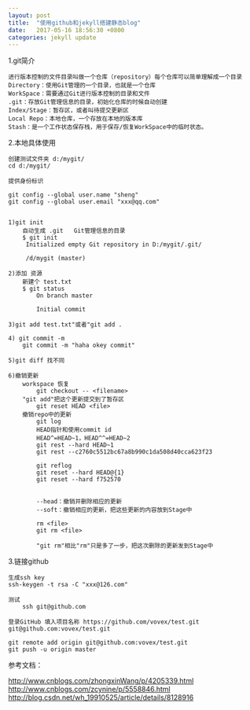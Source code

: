 ```yaml
---
layout: post
title:  "使用github和jekyll搭建静态blog"
date:   2017-05-16 18:56:30 +0800
categories: jekyll update
---
```



1.git简介

	进行版本控制的文件目录叫做一个仓库（repository）每个仓库可以简单理解成一个目录
	Directory：使用Git管理的一个目录，也就是一个仓库
	WorkSpace：需要通过Git进行版本控制的目录和文件
	.git：存放Git管理信息的目录，初始化仓库的时候自动创建
	Index/Stage：暂存区，或者叫待提交更新区
	Local Repo：本地仓库，一个存放在本地的版本库
	Stash：是一个工作状态保存栈，用于保存/恢复WorkSpace中的临时状态。
	
2.本地具体使用

	创建测试文件夹 d:/mygit/
	cd d:/mygit/
	
	提供身份标识
	
	git config --global user.name "sheng"
	git config --global user.email "xxx@qq.com"

	
	1)git init
		自动生成 .git	Git管理信息的目录
		$ git init
		 Initialized empty Git repository in D:/mygit/.git/
		 
		 /d/mygit (master)
		 
	2)添加 资源
		新建个 test.txt
		$ git status
			On branch master

			Initial commit

	3)git add test.txt"或者"git add .
	
	4) git commit -m
		git commit -m "haha okey commit"
		
	5)git diff 找不同
	
	6)撤销更新
		workspace 恢复
			git checkout -- <filename>
		"git add"把这个更新提交到了暂存区
			git reset HEAD <file>
		撤销repo中的更新
			git log
			HEAD指针和使用commit id
			HEAD^=HEAD~1，HEAD^^=HEAD~2
			git rest --hard HEAD~1
			git rest --c2760c5512bc67a8b990c1da508d40cca623f23
			
			git reflog
			git reset --hard HEAD@{1}
			git reset --hard f752570
			
			
			--head：撤销并删除相应的更新
			--soft：撤销相应的更新，把这些更新的内容放到Stage中
			
			rm <file>
			git rm <file>
			
			"git rm"相比"rm"只是多了一步，把这次删除的更新发到Stage中
			
3.链接github

	生成ssh key
	ssh-keygen -t rsa -C "xxx@126.com"
	
	测试 
		ssh git@github.com
		
	登录GitHub 填入项目名称	https://github.com/vovex/test.git	git@github.com:vovex/test.git
	
	git remote add origin git@github.com:vovex/test.git
	git push -u origin master
			
	
			
参考文档：

http://www.cnblogs.com/zhongxinWang/p/4205339.html
http://www.cnblogs.com/zcynine/p/5558846.html
http://blog.csdn.net/wh_19910525/article/details/8128916
